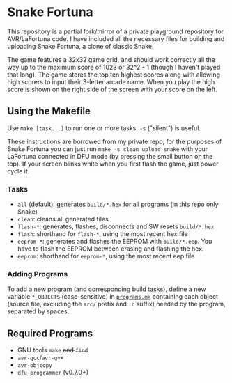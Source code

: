 # Snake Fortuna
This repository is a partial fork/mirror of a private playground repository for AVR/LaFortuna code. I have included all the necessary files for building and uploading Snake Fortuna, a clone of classic Snake.

The game features a 32x32 game grid, and should work correctly all the way up to the maximum score of 1023 or 32^2 - 1 (though I haven't played that long). The game stores the top ten highest scores along with allowing high scorers to input their 3-letter arcade name. When you play the high score is shown on the right side of the screen with your score on the left.

## Using the Makefile
Use `make [task...]` to run one or more tasks. `-s` ("silent") is useful.

These instructions are borrowed from my private repo, for the purposes of Snake Fortuna you can just run `make -s clean upload-snake` with your LaFortuna connected in DFU mode (by pressing the small button on the top). If your screen blinks white when you first flash the game, just power cycle it.

### Tasks
- `all` (default): generates `build/*.hex` for all programs (in this repo only Snake)
- `clean`: cleans all generated files
- `flash-*`: generates, flashes, disconnects and SW resets `build/*.hex`
- `flash`: shorthand for `flash-*`, using the most recent hex file
- `eeprom-*`: generates and flashes the EEPROM with `build/*.eep`. You have to flash the EEPROM between erasing and flashing the hex.
- `eeprom`: shorthand for `eeprom-*`, using the most recent eep file

### Adding Programs
To add a new program (and corresponding build tasks), define a new variable `*_OBJECTS` (case-sensitive) in [`programs.mk`](programs.mk) containing each object (source file, excluding the `src/` prefix and `.c` suffix) needed by the program, separated by spaces.

## Required Programs
- GNU tools `make` ~~and `find`~~
- `avr-gcc`/`avr-g++`
- `avr-objcopy`
- `dfu-programmer` (v0.7.0+)

